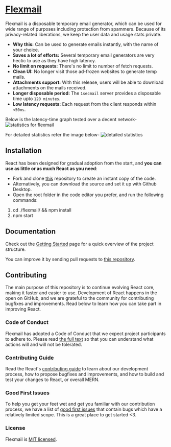 # [Flexmail](https://flexmail.vercel.app)

Flexmail is a disposable temporary email generator, which can be used for wide range of purposes including protection from spammers.
Because of its privacy-related liberations, we keep the user data and usage stats private. 

* **Why this:** Can be used to generate emails instantly, with the name of your choice.
* **Saves a lot of efforts:** Several temporary email generators are very hectic to use as they have high latency.
* **No limit on requests:** There's no limit to number of fetch requests.
* **Clean UI:** No longer visit those ad-frozen websites to generate temp mails.
* **Attachments support:** With this release, users will be able to download attachments on the mails received.
* **Longer disposable period:** The `1secmail` server provides a disposable time upto `120 minutes`.
* **Low latency requests:** Each request from the client responds within `<50ms`.

Below is the latency-time graph tested over a decent network-
![statistics for flexmail](https://user-images.githubusercontent.com/76242518/183702780-9cee1d9c-7ada-48d6-b4bd-4171466027fe.png)

For detailed statistics refer the image below-
![detailed statistics](https://user-images.githubusercontent.com/76242518/183703252-fb46723c-3dfd-4338-b8cd-21a943b9c600.png)

## Installation

React has been designed for gradual adoption from the start, and **you can use as little or as much React as you need**:

* Fork and clone [this](https://github.com/sambhavsaxena/flexmail) repository to create an instant copy of the code.
* Alternatively, you can download the source and set it up with Github Desktop.
* Open the root folder in the code editor you prefer, and run the following commands:

1) cd ./flexmail/ && npm install
2) npm start

## Documentation

Check out the [Getting Started](https://reactjs.org/docs/getting-started.html) page for a quick overview of the project structure.

You can improve it by sending pull requests to [this repository](https://github.com/sambhavsaxena/flexmail).

## Contributing
The main purpose of this repository is to continue evolving React core, making it faster and easier to use. Development of React happens in the open on GitHub, and we are grateful to the community for contributing bugfixes and improvements. Read below to learn how you can take part in improving React.

### Code of Conduct
Flexmail has adopted a Code of Conduct that we expect project participants to adhere to. Please read [the full text](https://code.fb.com/codeofconduct) so that you can understand what actions will and will not be tolerated.

### Contributing Guide
Read the React's [contributing guide](https://reactjs.org/contributing/how-to-contribute.html) to learn about our development process, how to propose bugfixes and improvements, and how to build and test your changes to React, or overall MERN.

### Good First Issues
To help you get your feet wet and get you familiar with our contribution process, we have a list of [good first issues](https://github.com/sambhavsaxena/flexmail/labels/good%20first%20issue) that contain bugs which have a relatively limited scope. This is a great place to get started <3.

### License
Flexmail is [MIT licensed](./LICENSE).
